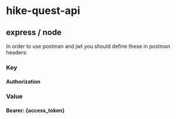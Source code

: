 ﻿# hike-quest-api
<h2>express / node</h2>


In order to use postman and jwt you should define these in postman headers:

<h3>Key</h3>
<h4>Authorization</h4>

<h3>Value</h3>
<h4>Bearer: {access_token}</h4>
